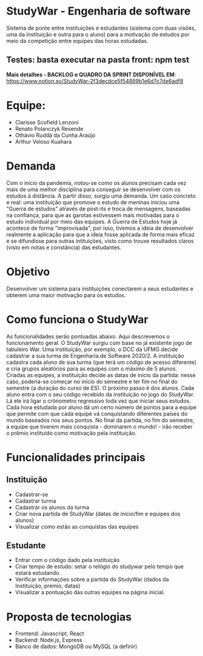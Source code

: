 # StudyWar - Engenharia de software 
Sistema de ponte entre instituições e estudantes (sistema com duas visões, uma da instituição e outra para o aluno) para a motivação de estudos por meio da competição entre equipes das horas estudadas. 

## Testes: basta executar na pasta front: npm test 

**Mais detalhes - BACKLOG e QUADRO DA SPRINT DISPONÍVEL EM**: https://www.notion.so/StudyWar-2f3decdce5f54889b1e6d7c7de6adf8

# Equipe:
- Clarisse Scofield Lenzoni
- Renato Polanczyk Resende
- Othávio Ruddá da Cunha Araújo
- Arthur Veloso Kuahara

# Demanda
Com o início da pandemia, notou-se como os alunos precisam cada vez mais de uma melhor disciplina para conseguir se desenvolver com os estudos à distância. A partir disso, surgiu uma demanda. Um caso concreto e real: uma instituição que promove o estudo de meninas iniciou uma "Guerra de estudos" através de post-its e troca de mensagens, baseadas na confiança, para que as garotas estivessem mais motivadas para o estudo indivídual por meio das equipes. A Guerra de Estudos hoje já acontece de forma "improvisada", por isso, tivemos a ideia de desenvolver realmente a aplicação para que a ideia fosse aplicada de forma mais eficaz e se difundisse para outras intituições, visto como trouxe resultados claros (visto em notas e constância) das estudantes.

# Objetivo
Desenvolver um sistema para instituições conectarem a seus estudantes e obterem uma maior motivação para os estudos.

# Como funciona o StudyWar
As funcionalidades serão pontuadas abaixo. Aqui descrevemos o funcionamento geral.
O StudyWar surgiu com base no já existente jogo de tabuleiro War. Uma instituição, por exemplo, o DCC da UFMG decide cadastrar a sua turma de Engenharia de Software 2020/2. A instituição cadastra cada aluno de sua turma (que terá um código de acesso diferente) e cria grupos aleatórios para as equipes com o máximo de 5 alunos. Criadas as equipes, a instituição decide as datas de início da partida: nesse caso, poderia-se começar no início do semestre e ter fim no final do semestre (a duração do curso de ES). 
O próximo passo é dos alunos. Cada aluno entra com o seu código recebido da instituição no jogo do StudyWar. Lá ele irá ligar o crônometro regressivo toda vez que iniciar seus estudos. Cada hora estudada por aluno dá um certo número de pontos para a equipe que permite com que cada equipe vá conquistando diferentes países do mundo baseados nos seus pontos. 
No final da partida, no fim do semestre, a equipe que tiverem mais conquista - dominarem o mundo! - irão receber o prêmio instituído como motivação pela instituição.

# Funcionalidades principais
## Instituição
  - Cadastrar-se
  - Cadastrar turma
  - Cadastrar os alunos da turma
  - Criar nova partida de StudyWar (datas de início/fim e equipes dos alunos)
  - Visualizar como estão as conquistas das equipes
  
## Estudante
  - Entrar com o código dado pela instituição 
  - Criar tempo de estudo: setar o relógio do studywar pelo tempo que estará estudando. 
  - Verificar informações sobre a partida do StudyWar (dados da Instituição, premio, datas)
  - Visualizar a pontuação das outras equipes na página inicial.

# Proposta de tecnologias
  - Frontend: Javascript, React
  - Backend: Node.js, Express
  - Banco de dados: MongoDB ou MySQL (a definir)
